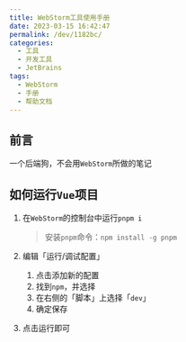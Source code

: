 ```yaml
---
title: WebStorm工具使用手册
date: 2023-03-15 16:42:47
permalink: /dev/1182bc/
categories:
  - 工具
  - 开发工具
  - JetBrains
tags:
  - WebStorm
  - 手册
  - 帮助文档
---
```


## 前言

一个后端狗，不会用`WebStorm`所做的笔记

<!-- more -->

<InArticleAdsense
    data-ad-client="ca-pub-1725717718088510"
    data-ad-slot="4281148213">
</InArticleAdsense>


## 如何运行`Vue`项目

1. 在`WebStorm`的控制台中运行`pnpm i`
   
   > 安装`pnpm`命令：`npm install -g pnpm`

2. 编辑「运行/调试配置」
   
   1. 点击添加新的配置
   2. 找到`npm`，并选择
   3. 在右侧的「脚本」上选择「`dev`」
   4. 确定保存

3. 点击运行即可

